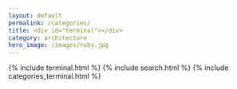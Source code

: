 ```yaml
---
layout: default
permalink: /categories/
title: <div id="terminal"></div>
category: architecture
hero_image: /images/ruby.jpg
---
```


{% include terminal.html %}
{% include search.html %}
{% include categories_terminal.html %}
